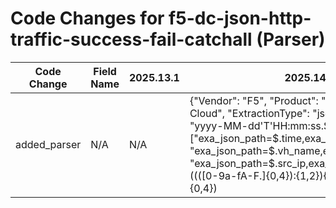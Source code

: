 # Code Changes for f5-dc-json-http-traffic-success-fail-catchall (Parser)

| Code Change | Field Name | 2025.13.1 | 2025.14.1 |
|-------------|------------|-----------|------------|
| added_parser | N/A | N/A | {"Vendor": "F5", "Product": "F5 Distributed Cloud", "ExtractionType": "json", "TimeFormat": "yyyy-MM-dd'T'HH:mm:ss.SSSZ", "Fields": ["exa_json_path=$.time,exa_field_name=time", "exa_json_path=$.vh_name,exa_field_name=host", "exa_json_path=$.src_ip,exa_regex=({src_ip}((([0-9a-fA-F.]{0,4}):{1,2}){1,7}([0-9a-fA-F]){0,4})|(((25[0-5]|(2[0-4]|1\d|[0-9]|)\d)\.?\b){4}))(:({src_port}\d+))?", "exa_json_path=$.src_port,exa_field_name=src_port", "exa_json_path=$.dst_ip,exa_regex=({dest_ip}((([0-9a-fA-F.]{0,4}):{1,2}){1,7}([0-9a-fA-F]){0,4})|(((25[0-5]|(2[0-4]|1\d|[0-9]|)\d)\.?\b){4}))(:({dest_port}\d+))?", "exa_json_path=$.dst_port,exa_field_name=dest_port", "exa_json_path=$.user_agent,exa_field_name=user_agent", "exa_json_path=$.browser_type,exa_field_name=browser", "exa_json_path=$.method,exa_field_name=method", "exa_json_path=$.rsp_code,exa_field_name=http_response_code", "exa_json_path=$.rsp_code_details,exa_field_name=additional_info", "exa_json_path=$.rsp_headers,exa_field_name=response", "exa_json_path=$.referer,exa_field_name=referrer", "exa_json_path=$.protocol,exa_field_name=protocol", "exa_json_path=$.req_size,exa_field_name=bytes_in", "exa_json_path=$.rsp_size,exa_field_name=bytes_out", "exa_json_path=$.policy,exa_field_name=policy_name", "exa_json_path=$.policy_hits..result,exa_field_name=action", "exa_json_path=$.waf_action,exa_field_name=action", "exa_json_path=$.app,exa_field_name=app", "exa_json_path=$.app_type,exa_field_name=app_type"], "Name": "f5-dc-json-http-traffic-success-fail-catchall", "ParserVersion": "v1.0.0", "Conditions": ["\"policy_hits\":", "\"vh_type\":", "\"vh_name\":", "\"scheme\":"]} |